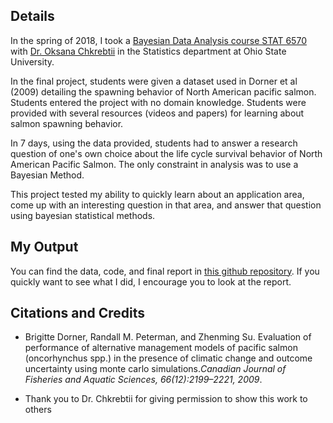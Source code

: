 ## Details

In the spring of 2018, I took a [Bayesian Data Analysis course STAT 6570](https://stat.osu.edu/courses/stat/6570) with [Dr. Oksana Chkrebtii](https://www.asc.ohio-state.edu/chkrebtii.1/research.html) in the Statistics department at Ohio State University. 

In the final project, students were given a dataset used in Dorner et al (2009) detailing the spawning behavior of North American pacific salmon. Students entered the project with no domain knowledge. Students were provided with several resources (videos and papers) for learning about salmon spawning behavior.

In 7 days, using the data provided, students had to answer a research question of one's own choice about the life cycle survival behavior of North American Pacific Salmon. The only constraint in analysis was to use a Bayesian Method. 

This project tested my ability to quickly learn about an application area, come up with an interesting question in that area, and answer that question using bayesian statistical methods.

## My Output

You can find the data, code, and final report in [this github repository](https://github.com/jacobs269/PacificSalmonSurvival). If you quickly want to see what I did, I encourage you to look at the report.

## Citations and Credits

* Brigitte Dorner, Randall M. Peterman, and Zhenming Su.  Evaluation of performance of alternative management models of pacific salmon (oncorhynchus spp.) in the presence of climatic change and outcome uncertainty using monte carlo simulations.*Canadian Journal of Fisheries and Aquatic Sciences, 66(12):2199–2221, 2009*.

* Thank you to Dr. Chkrebtii for giving permission to show this work to others